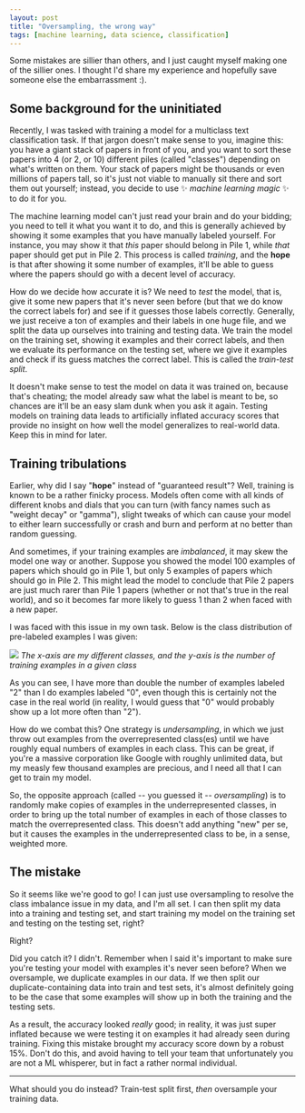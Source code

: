 ```yaml
---
layout: post
title: "Oversampling, the wrong way"
tags: [machine learning, data science, classification]
---
```


Some mistakes are sillier than others, and I just caught myself making one of
the sillier ones. I thought I'd share my experience and hopefully save someone
else the embarrassment :).

## Some background for the uninitiated

Recently, I was tasked with training a model for a multiclass text
classification task. If that jargon doesn't make sense to you, imagine this:
you have a giant stack of papers in front of you, and you want to sort these
papers into 4 (or 2, or 10) different piles (called "classes") depending on
what's written on them. Your stack of papers might be thousands or even
millions of papers tall, so it's just not viable to manually sit there and sort
them out yourself; instead, you decide to use ✨_&nbsp;machine learning
magic&nbsp;_✨ to do it for you.

The machine learning model can't just read your brain and do your bidding;
you need to tell it what you want it to do, and this is generally achieved by
showing it some examples that you have manually labeled yourself. For instance,
you may show it that _this_ paper should belong in Pile 1, while _that_ paper
should get put in Pile 2. This process is called _training_, and the **hope** is
that after showing it some number of examples, it'll be able to guess where
the papers should go with a decent level of accuracy.

How do we decide how accurate it is? We need to _test_ the model, that is,
give it some new papers that it's never seen before (but that we do know the
correct labels for) and see if it guesses those labels correctly. Generally, we
just receive a ton of examples and their labels in one huge file, and we split
the data up ourselves into training and testing data. We train the model on the
training set, showing it examples and their correct labels, and then we evaluate
its performance on the testing set, where we give it examples and check if its
guess matches the correct label. This is called the _train-test split_.

It doesn't
make sense to test the model on data it was trained on, because that's cheating; the
model already saw what the label is meant to be, so chances are it'll be an
easy slam dunk when you ask it again. Testing models on training data leads to
artificially inflated accuracy scores that provide no insight on how well the
model generalizes to real-world data. Keep this in mind for later.

## Training tribulations
Earlier, why did I say "**hope**" instead of "guaranteed result"? Well, training is
known to be a rather finicky process. Models often come with all kinds of
different knobs and dials that you can turn (with fancy names such as "weight
decay" or "gamma"), slight tweaks of which can cause your model to either
learn successfully or crash and burn and perform at no better than
random guessing.

And sometimes, if your training examples are _imbalanced_, it may skew the
model one way or another. Suppose you showed the model 100 examples of papers
which should go in Pile 1, but only 5 examples of papers which should go in
Pile 2. This might lead the model to conclude that Pile 2 papers are just much
rarer than Pile 1 papers (whether or not that's true in the real world), and so
it becomes far more likely to guess 1 than 2 when faced with a new paper.

I was faced with this issue in my own task. Below is the class distribution of
pre-labeled examples I was given:

![]({{site.baseurl}}/assets/oversampling_cd.png)
*The x-axis are my different classes, and the y-axis is the number of training
 examples in a given class*

As you can see, I have more than double the number of examples labeled
"2" than I do examples labeled "0", even though this is certainly not
the case in the real world (in reality, I would guess that "0" would probably
show up a lot more often than "2").

How do we combat this? One strategy is _undersampling_, in which we just throw
out examples from the overrepresented class(es) until we have roughly equal
numbers of examples in each class. This can be great, if you're a massive
corporation like Google with roughly unlimited data, but my measly few thousand
examples are precious, and I need all that I can get to train my model.

So, the opposite approach (called -- you guessed it -- _oversampling_) is to
randomly make copies of examples in the underrepresented classes, in order to
bring up the total number of examples in each of those classes to match the
overrepresented class. This doesn't add anything "new" per se, but it causes
the examples in the underrepresented class to be, in a sense, weighted more.

## The mistake
So it seems like we're good to go! I can just use oversampling to resolve the
class imbalance issue in my data, and I'm all set. I can then split my data into
a training and testing set, and start training my model on the training set and
testing on the testing set, right?

Right?

Did you catch it? I didn't. Remember when I said it's
important to make sure you're testing your model with examples it's never seen
before? When we oversample, we duplicate examples in our data. If we then split
our duplicate-containing data into train and test sets, it's almost definitely
going to be the case that some examples will show up in both the training and
the testing sets.

As a result, the accuracy looked _really_ good; in reality, it was just super
inflated because we were testing it on examples it had already seen during
training. Fixing this mistake brought my accuracy score down by a robust 15%.
Don't do this, and avoid having to tell your team that unfortunately you are not
a ML whisperer, but in fact a rather normal individual.

---

What should you do instead? Train-test split first, _then_ oversample your
training data.
